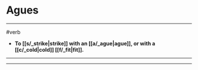 # Agues
---
#verb
- **To [[s/_strike|strike]] with an [[a/_ague|ague]], or with a [[c/_cold|cold]] [[f/_fit|fit]].**
---
---
